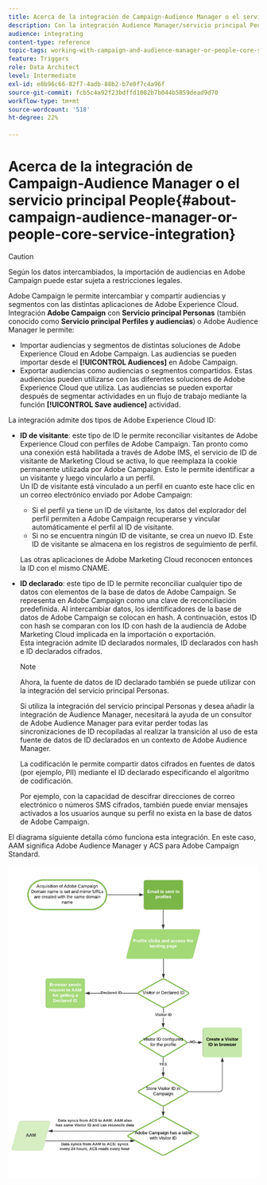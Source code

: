 ```yaml
---
title: Acerca de la integración de Campaign-Audience Manager o el servicio principal People
description: Con la integración Audience Manager/servicio principal People, puede compartir audiencias o segmentos dentro de las distintas soluciones de Adobe Experience Cloud.
audience: integrating
content-type: reference
topic-tags: working-with-campaign-and-audience-manager-or-people-core-service
feature: Triggers
role: Data Architect
level: Intermediate
exl-id: e8b96c66-82f7-4adb-88b2-b7e0f7c4a96f
source-git-commit: fcb5c4a92f23bdffd1082b7b044b5859dead9d70
workflow-type: tm+mt
source-wordcount: '518'
ht-degree: 22%

---
```


# Acerca de la integración de Campaign-Audience Manager o el servicio principal People{#about-campaign-audience-manager-or-people-core-service-integration}

>[!CAUTION]
>
>Según los datos intercambiados, la importación de audiencias en Adobe Campaign puede estar sujeta a restricciones legales.

Adobe Campaign le permite intercambiar y compartir audiencias y segmentos con las distintas aplicaciones de Adobe Experience Cloud. Integración **Adobe Campaign** con **Servicio principal Personas** (también conocido como **Servicio principal Perfiles y audiencias**) o Adobe Audience Manager le permite:

* Importar audiencias y segmentos de distintas soluciones de Adobe Experience Cloud en Adobe Campaign. Las audiencias se pueden importar desde el **[!UICONTROL Audiences]** en Adobe Campaign.
* Exportar audiencias como audiencias o segmentos compartidos. Estas audiencias pueden utilizarse con las diferentes soluciones de Adobe Experience Cloud que utiliza. Las audiencias se pueden exportar después de segmentar actividades en un flujo de trabajo mediante la función **[!UICONTROL Save audience]** actividad.

La integración admite dos tipos de Adobe Experience Cloud ID:

* **ID de visitante**: este tipo de ID le permite reconciliar visitantes de Adobe Experience Cloud con perfiles de Adobe Campaign. Tan pronto como una conexión está habilitada a través de Adobe IMS, el servicio de ID de visitante de Marketing Cloud se activa, lo que reemplaza la cookie permanente utilizada por Adobe Campaign. Esto le permite identificar a un visitante y luego vincularlo a un perfil.
   <br>Un ID de visitante está vinculado a un perfil en cuanto este hace clic en un correo electrónico enviado por Adobe Campaign:
   * Si el perfil ya tiene un ID de visitante, los datos del explorador del perfil permiten a Adobe Campaign recuperarse y vincular automáticamente el perfil al ID de visitante.
   * Si no se encuentra ningún ID de visitante, se crea un nuevo ID. Este ID de visitante se almacena en los registros de seguimiento de perfil.

   Las otras aplicaciones de Adobe Marketing Cloud reconocen entonces la ID con el mismo CNAME.

* **ID declarado**: este tipo de ID le permite reconciliar cualquier tipo de datos con elementos de la base de datos de Adobe Campaign. Se representa en Adobe Campaign como una clave de reconciliación predefinida. Al intercambiar datos, los identificadores de la base de datos de Adobe Campaign se colocan en hash. A continuación, estos ID con hash se comparan con los ID con hash de la audiencia de Adobe Marketing Cloud implicada en la importación o exportación.
   <br>Esta integración admite ID declarados normales, ID declarados con hash e ID declarados cifrados.

   >[!NOTE]
   >
   >Ahora, la fuente de datos de ID declarado también se puede utilizar con la integración del servicio principal Personas.
   >
   >Si utiliza la integración del servicio principal Personas y desea añadir la integración de Audience Manager, necesitará la ayuda de un consultor de Adobe Audience Manager para evitar perder todas las sincronizaciones de ID recopiladas al realizar la transición al uso de esta fuente de datos de ID declarados en un contexto de Adobe Audience Manager.


   La codificación le permite compartir datos cifrados en fuentes de datos (por ejemplo, PII) mediante el ID declarado especificando el algoritmo de codificación.

   Por ejemplo, con la capacidad de descifrar direcciones de correo electrónico o números SMS cifrados, también puede enviar mensajes activados a los usuarios aunque su perfil no exista en la base de datos de Adobe Campaign.

El diagrama siguiente detalla cómo funciona esta integración. En este caso, AAM significa Adobe Audience Manager y ACS para Adobe Campaign Standard.

![](assets/aam_diagram.png)
